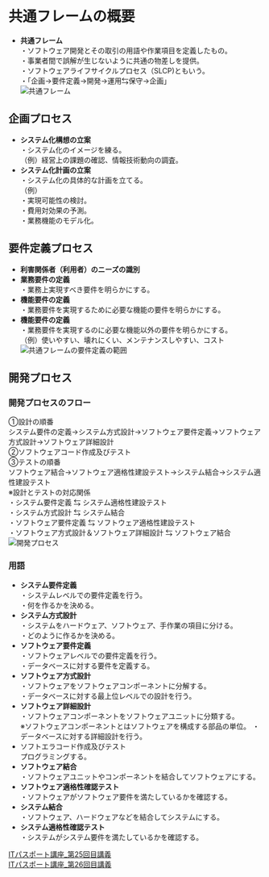 # 共通フレームの概要    
* **共通フレーム**  
・ソフトウェア開発とその取引の用語や作業項目を定義したもの。    
・事業者間で誤解が生じないように共通の物差しを提供。    
・ソフトウェアライフサイクルプロセス（SLCP)ともいう。  
・「企画→要件定義→開発→運用⇆保守→企画」  
![共通フレーム](https://gyazo.com/f95ee7b951912ac752a1341bd2731afc)  

## 企画プロセス  
* **システム化構想の立案**  
・システム化のイメージを練る。  
（例）経営上の課題の確認、情報技術動向の調査。  
* **システム化計画の立案**  
・システム化の具体的な計画を立てる。  
（例）  
・実現可能性の検討。    
・費用対効果の予測。  
・業務機能のモデル化。  

## 要件定義プロセス  
* **利害関係者（利用者）のニーズの識別**  
* **業務要件の定義**  
・業務上実現すべき要件を明らかにする。  
* **機能要件の定義**  
・業務要件を実現するために必要な機能の要件を明らかにする。
*  **機能要件の定義**  
・業務要件を実現するのに必要な機能以外の要件を明らかにする。  
（例）使いやすい、壊れにくい、メンテナンスしやすい、コスト  
![共通フレームの要件定義の範囲](https://gyazo.com/4c15baabbd5c2340c70a1a5dd6ac84fe)  

## 開発プロセス  
### 開発プロセスのフロー  
①設計の順番  
システム要件の定義→システム方式設計→ソフトウェア要件定義→ソフトウェア方式設計→ソフトウェア詳細設計  
②ソフトウェアコード作成及びテスト  
③テストの順番  
ソフトウェア結合→ソフトウェア適格性建設テスト→システム結合→システム適性建設テスト  
※設計とテストの対応関係  
・システム要件定義 ⇆ システム適格性建設テスト  
・システム方式設計 ⇆ システム結合    
・ソフトウェア要件定義 ⇆ ソフトウェア適格性建設テスト  
・ソフトウェア方式設計＆ソフトウェア詳細設計 ⇆ ソフトウェア結合    
![開発プロセス](https://gyazo.com/c04fb41d976526c47021b7fc0c17fa7a)  
### 用語  
* **システム要件定義**  
・システムレベルでの要件定義を行う。  
・何を作るかを決める。  
* **システム方式設計**      
・システムをハードウェア、ソフトウェア、手作業の項目に分ける。    
・どのように作るかを決める。  
* **ソフトウェア要件定義**  
・ソフトウェアレベルでの要件定義を行う。  
・データベースに対する要件を定義する。  
* **ソフトウェア方式設計**  
・ソフトウェアをソフトウェアコンポーネントに分解する。  
・データベースに対する最上位レベルでの設計を行う。  
* **ソフトウェア詳細設計**  
・ソフトウェアコンポーネントをソフトウェアユニットに分類する。  
※ソフトウェアコンポーネントとはソフトウェアを構成する部品の単位。
・データベースに対する詳細設計を行う。
* ソフトエラコード作成及びテスト  
プログラミングする。  
* **ソフトウェア結合**  
・ソフトウェアユニットやコンポーネントを結合してソフトウェアにする。    
* **ソフトウェア適格性確認テスト**  
・ソフトウェアがソフトウェア要件を満たしているかを確認する。    
* **システム結合**  
・ソフトウェア、ハードウェアなどを結合してシステムにする。  
* **システム適格性確認テスト**  
・システムがシステム要件を満たしているかを確認する。  


[ITパスポート講座_第25回目講義](https://www.youtube.com/watch?v=raGOkM84rbE)  
[ITパスポート講座_第26回目講義](https://www.youtube.com/watch?v=mc5qcpdoMZY&t=263s)
